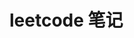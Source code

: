 # leetcode 笔记
[](./leetcode%E6%AF%8F%E5%A4%A9%E7%9C%8B%E4%B8%80%E9%81%8D%E6%89%8D%E8%83%BD%E4%BC%9A.md)
